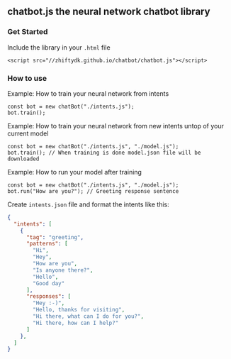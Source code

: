## chatbot.js the neural network chatbot library
### Get Started
Include the library in your `.html` file
```JS
<script src="//zhiftydk.github.io/chatbot/chatbot.js"></script>
```

### How to use
Example: How to train your neural network from intents
```JS
const bot = new chatBot("./intents.js");
bot.train();
```

Example: How to train your neural network from new intents untop of your current model
```JS
const bot = new chatBot("./intents.js", "./model.js");
bot.train(); // When training is done model.json file will be downloaded
```

Example: How to run your model after training
```JS
const bot = new chatBot("./intents.js", "./model.js");
bot.run("How are you?"); // Greeting response sentence
```

Create `intents.json` file and format the intents like this:
```JSON
{
  "intents": [
    {
      "tag": "greeting",
      "patterns": [
        "Hi",
        "Hey",
        "How are you",
        "Is anyone there?",
        "Hello",
        "Good day"
      ],
      "responses": [
        "Hey :-)",
        "Hello, thanks for visiting",
        "Hi there, what can I do for you?",
        "Hi there, how can I help?"
      ]
    },
  ]
}
```

